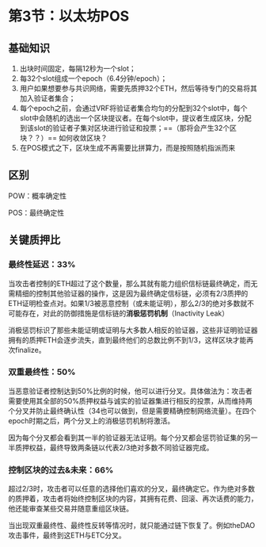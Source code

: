 # 第3节：以太坊POS



## 基础知识

1. 出块时间固定，每隔12秒为一个slot；
2. 每32个slot组成一个epoch（6.4分钟/epoch）；
3. 用户如果想要参与共识网络，需要先质押32个ETH，然后等待专门的交易将其加入验证者集合；
4. 每个epoch之前，会通过VRF将验证者集合均匀的分配到32个slot中，每个slot中会随机的选出一个区块提议者。在每个slot中，提议者生成区块，分配到该slot的验证者子集对区块进行验证和投票；==（那将会产生32个区块？？）== 如何收敛区块？
5. 在POS模式之下，区块生成不再需要比拼算力，而是按照随机指派而来



## 区别

POW：概率确定性

POS：最终确定性



## 关键质押比

### 最终性延迟：33%

当攻击者控制的ETH超过了这个数量，那么其就有能力组织信标链最终确定，而无需精细的控制其他验证器的操作，这是因为最终确定信标链，必须有2/3质押的ETH证明检查点对。如果1/3被恶意控制（或未能证明），那么2/3的绝对多数就不可能存在，对此的防御措施是信标链的**消极惩罚机制**（Inactivity Leak）



消极惩罚标识了那些未能证明或证明与大多数人相反的验证器，这些非证明验证器拥有的质押ETH会逐步流失，直到最终他们的总数比例不到1/3，这样区块才能再次finalize。

### 双重最终性：50%

当恶意验证者控制达到50%比例的时候，他可以进行分叉。具体做法为：攻击者需要使用其全部的50%质押权益与诚实的验证器集进行相反的投票，从而维持两个分叉并防止最终确认性（34也可以做到，但是需要精确控制网络流量）。在四个epoch时期之后，两个分叉上的消极惩罚机制将激活。



因为每个分叉都会看到其一半的验证器无法证明。每个分叉都会惩罚验证集的另一半质押权益，最终导致两条链以代表2/3绝对多数不同验证器完成。

### 控制区块的过去&未来：66%

超过2/3时，攻击者可以任意的选择他们喜欢的分叉，最终确定它。作为绝对多数的质押着，攻击者将始终控制区块的内容，其拥有花费、回滚、再次话费的能力，他还能审查某些交易并随意重组区块链。



当出现双重最终性、最终性反转等情况时，就只能通过链下恢复了。例如theDAO攻击事件，最终到这ETH与ETC分叉。
